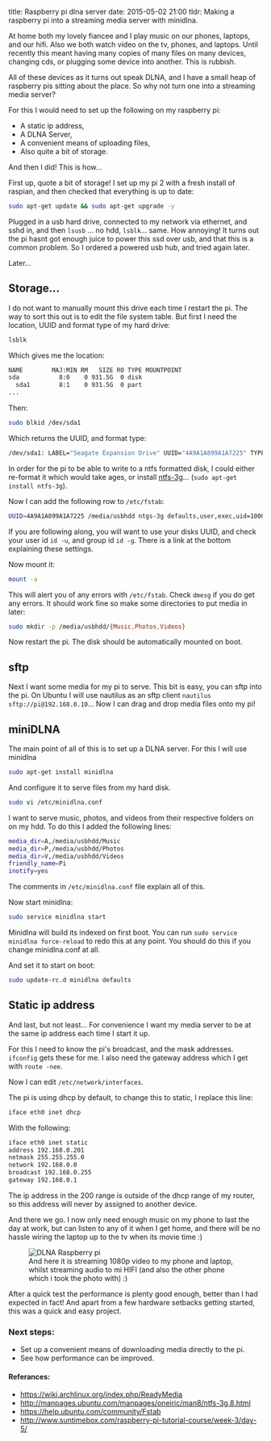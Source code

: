 title: Raspberry pi dlna server
date: 2015-05-02 21:00
tldr: Making a raspberry pi into a streaming media server with minidlna.

At home both my lovely fiancee and I play music on our phones, laptops, and our hifi.
Also we both watch video on the tv, phones, and laptops. Until recently this meant having
many copies of many files on many devices, changing cds, or plugging some device
into another. This is rubbish.

All of these devices as it turns out speak DLNA, and I have a small heap of
raspberry pis sitting about the place. So why not turn one into a streaming
media server?

For this I would need to set up the following on my raspberry pi:

* A static ip address,
* A DLNA Server,
* A convenient means of uploading files,
* Also quite a bit of storage.

And then I did! This is how...

First up, quote a bit of storage! I set up my pi 2 with a fresh install of raspian,
and then checked that everything is up to date:

```bash
sudo apt-get update && sudo apt-get upgrade -y
```

Plugged in a usb hard drive, connected to my network via ethernet, and sshd in,
and then `lsusb` ... no hdd, `lsblk`... same. How annoying! It turns out the pi
hasnt got enough juice to power this ssd over usb, and that this is a common problem.
So I ordered a powered usb hub, and tried again later.

Later...

## Storage...

I do not want to manually mount this drive each time I restart the pi.
The way to sort this out is to edit the file system table. But first I need the
location, UUID and format type of my hard drive:

```bash
lsblk
```

Which gives me the location:

```bash
NAME        MAJ:MIN RM   SIZE RO TYPE MOUNTPOINT
sda           8:0    0 931.5G  0 disk
  sda1        8:1    0 931.5G  0 part
...
```

Then:

```bash
sudo blkid /dev/sda1
```

Which returns the UUID, and format type:

```bash
/dev/sda1: LABEL="Seagate Expansion Drive" UUID="4A9A1A899A1A7225" TYPE="ntfs"
```

In order for the pi to be able to write to a ntfs formatted disk, I could either
re-format it which would take ages, or install
[ntfs-3g](https://en.wikipedia.org/wiki/NTFS-3G)... (`sudo apt-get install
ntfs-3g`).

Now I can add the following row to `/etc/fstab`:

```bash
UUID=4A9A1A899A1A7225 /media/usbhdd ntgs-3g defaults,user,exec,uid=1000,gid=100,dmask=000,fmask=111 0 0
```

If you are following along, you will want to use your disks UUID, and check your
user id `id -u`, and group id `id -g`. There is a link at the bottom explaining
these settings.

Now mount it:

```bash
mount -a
```

This will alert you of any errors with `/etc/fstab`. Check `dmesg` if you do get
any errors. It should work fine so make some directories to put media in later:

```bash
sudo mkdir -p /media/usbhdd/{Music,Photos,Videos}
```

Now restart the pi. The disk should be automatically mounted on boot.

## sftp

Next I want some media for my pi to serve. This bit is easy, you can sftp into
the pi. On Ubuntu I will use nautilus as an sftp client
`nautilus sftp://pi@192.168.0.10`... Now I can drag and drop media files onto
my pi!

## miniDLNA

The main point of all of this is to set up a DLNA server. For this I will use
minidlna

```bash
sudo apt-get install minidlna
```

And configure it to serve files from my hard disk.

```bash
sudo vi /etc/minidlna.conf
```

I want to serve music, photos, and videos from their respective folders on
on my hdd. To do this I added the following lines:

```bash
media_dir=A,/media/usbhdd/Music
media_dir=P,/media/usbhdd/Photos
media_dir=V,/media/usbhdd/Videos
friendly_name=Pi
inotify=yes
```

The comments in `/etc/minidlna.conf` file explain all of this.

Now start minidlna:

```bash
sudo service minidlna start
```

Minidlna will build its indexed on first boot. You can run `sudo service
minidlna force-reload` to redo this at any point. You should do this if you
change minidlna.conf at all.

And set it to start on boot:

```bash
sudo update-rc.d minidlna defaults
```

## Static ip address

And last, but not least... For convenience I want my media server to be at the same ip address
each time I start it up.

For this I need to know the pi's broadcast, and the mask addresses.
`ifconfig` gets these for me. I also need the gateway address which I get with
`route -nee`.

Now I can edit `/etc/network/interfaces`.

The pi is using dhcp by default, to change this to static, I replace this line:

```bash
iface eth0 inet dhcp
```

With the following:

```bash
iface eth0 inet static
address 192.168.0.201
netmask 255.255.255.0
network 192.168.0.0
broadcast 192.168.0.255
gateway 192.168.0.1
```

The ip address in the 200 range is outside of the dhcp range of my router, so
this address will never by assigned to another device.


And there we go. I now only need enough music on my phone to last the day at
work, but can listen to any of it when I get home, and there will be no hassle wiring the
laptop up to the tv when its movie time :)

<figure>
  <img src="/assets/pi-dlna.jpg" alt="DLNA Raspberry pi">

  <figcaption>
    And here it is streaming 1080p video to my phone and laptop, whilst streaming
audio to mi HIFI (and also the other phone which i took the photo with) :)
  </figcaption>
</figure>

After a quick test the performance is plenty good enough, better than I had
expected in fact! And apart from a few hardware setbacks getting started, this
was a quick and easy project.

### Next steps:

* Set up a convenient means of downloading media directly to the pi.
* See how performance can be improved.

#### Referances:

* https://wiki.archlinux.org/index.php/ReadyMedia
* http://manpages.ubuntu.com/manpages/oneiric/man8/ntfs-3g.8.html
* https://help.ubuntu.com/community/Fstab
* http://www.suntimebox.com/raspberry-pi-tutorial-course/week-3/day-5/

